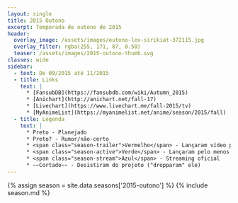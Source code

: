 ```yaml
---
layout: single
title: 2015 Outono
excerpt: Temporada de outono de 2015
header:
  overlay_image: /assets/images/outono-lex-sirikiat-372115.jpg
  overlay_filter: rgba(255, 171, 87, 0.50)
  teaser: /assets/images/2015-outono-thumb.svg
classes: wide
sidebar:
  - text: De 09/2015 até 11/2015
  - title: Links
    text: |
      * [FansubDB](https://fansubdb.com/wiki/Autumn_2015)
      * [Anichart](http://anichart.net/fall-17)
      * [Livechart](https://www.livechart.me/fall-2015/tv)
      * [MyAnimeList](https://myanimelist.net/anime/season/2015/fall)
  - title: Legenda
    text: |
      * Preto - Planejado
      * Preto? - Rumor/não-certo
      * <span class="season-trailer">Vermelho</span> - Lançaram vídeo promocional ou trailer
      * <span class="season-active">Verde</span> - Lançaram pelo menos um episódio
      * <span class="season-stream">Azul</span> - Streaming oficial
      * ~~Cortado~~ - Desistiram do projeto ("dropparam" ele)
---
```


<!-- Para editar a tabela abra o arquivo /data/seasons/2015-outono.yml -->
{% assign season = site.data.seasons['2015-outono'] %}
{% include season.md %}
